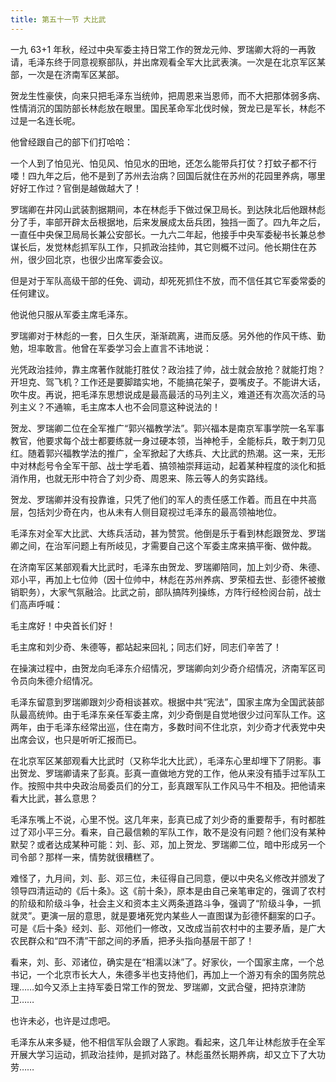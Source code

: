 ```yaml
---
title: 第五十一节 大比武
---
```


一九 63+1 年秋，经过中央军委主持日常工作的贺龙元帅、罗瑞卿大将的一再敦请，毛泽东终于同意视察部队，并出席观看全军大比武表演。一次是在北京军区某部，一次是在济南军区某部。

贺龙生性豪侠，向来只把毛泽东当统帅，把周恩来当恩师，而不大把那体弱多病、性情消沉的国防部长林彪放在眼里。国民革命军北伐时候，贺龙已是军长，林彪不过是一名连长呢。

他曾经跟自己的部下们打哈哈：

一个人到了怕见光、怕见风、怕见水的田地，还怎么能带兵打仗？打蚊子都不行喽！四九年之后，他不是到了苏州去治病？回国后就住在苏州的花园里养病，哪里好好工作过？官倒是越做越大了！

罗瑞卿在井冈山武装割据期间，本在林彪手下做过保卫局长。到达陕北后他跟林彪分了手，率部开辟太岳根据地，后来发展成太岳兵团，独挡一面了。四九年之后，一直任中央保卫局局长兼公安部长。一九六二年起，他接手中央军委秘书长兼总参谋长后，发觉林彪抓军队工作，只抓政治挂帅，其它则概不过问。他长期住在苏州，很少回北京，也很少出席军委会议。

但是对于军队高级干部的任免、调动，却死死抓住不放，而不信任其它军委常委的任何建议。

他说他只服从军委主席毛泽东。

罗瑞卿对于林彪的一套，日久生厌，渐渐疏离，进而反感。另外他的作风干练、勤勉，坦率敢言。他曾在军委学习会上直言不讳地说：

光凭政治挂帅，靠主席著作就能打胜仗？政治挂了帅，战士就会放抢？就能打炮？开坦克、驾飞机？工作还是要脚踏实地，不能搞花架子，耍嘴皮子。不能讲大话，吹牛皮。再说，把毛泽东思想说成是最高最活的马列主义，难道还有次高次活的马列主义？不通嘛，毛主席本人也不会同意这种说法的！

贺龙、罗瑞卿二位在全军推广“郭兴福教学法”。郭兴福本是南京军事学院一名军事教官，他要求每个战士都要练就一身过硬本领，当神枪手，全能标兵，敢于刺刀见红。随着郭兴福教学法的推广，全军掀起了大练兵、大比武的热潮。这一来，无形中对林彪号令全军干部、战士学毛着、搞领袖崇拜运动，起着某种程度的淡化和抵消作用，也就无形中符合了刘少奇、周恩来、陈云等人的务实路线。

贺龙、罗瑞卿并没有投靠谁，只凭了他们的军人的责任感工作着。而且在中共高层，包括刘少奇在内，也从未有人侧目窥视过毛泽东的最高领袖地位。

毛泽东对全军大比武、大练兵活动，甚为赞赏。他倒是乐于看到林彪跟贺龙、罗瑞卿之间，在治军问题上有所岐见，才需要自己这个军委主席来搞平衡、做仲裁。

在济南军区某部观看大比武时，毛泽东由贺龙、罗瑞卿陪同，加上刘少奇、朱德、邓小平，再加上七位帅（因十位帅中，林彪在苏州养病、罗荣桓去世、彭德怀被撤销职务），大家气氛融洽。比武之前，部队搞阵列操练，方阵行经检阅台前，战士们高声呼喊：

毛主席好！中央首长们好！

毛主席和刘少奇、朱德等，都站起来回礼；同志们好，同志们辛苦了！

在操演过程中，由贺龙向毛泽东介绍情况，罗瑞卿向刘少奇介绍情况，济南军区司令员向朱德介绍情况。

毛泽东留意到罗瑞卿跟刘少奇相谈甚欢。根据中共“宪法”，国家主席为全国武装部队最高统帅。由于毛泽东亲任军委主席，刘少奇倒是自觉地很少过问军队工作。这两年，由于毛泽东经常出巡，住在南方，多数时间不住北京，刘少奇才代表党中央出席会议，也只是听听汇报而已。

在北京军区某部观看大比武时（又称华北大比武），毛泽东心里却埋下了阴影。事出贺龙、罗瑞卿请来了彭真。彭真一直做地方党的工作，他从来没有插手过军队工作。按照中共中央政治局委员们的分工，彭真跟军队工作风马牛不相及。把他请来看大比武，甚么意思？

毛泽东嘴上不说，心里不悦。这几年来，彭真已成了刘少奇的重要帮手，有时都胜过了邓小平三分。看来，自己最信赖的军队工作，敢不是没有问题？他们没有某种默契？或者达成某种可能：刘、彭、邓，加上贺龙、罗瑞卿二位，暗中形成另一个司令部？那样一来，情势就很糟糕了。

难怪了，九月间，刘、彭、邓三位，未征得自己同意，便以中央名义修改并颁发了领导四清运动的《后十条》。这《前十条》，原本是由自己亲笔审定的，强调了农村的阶级和阶级斗争，社会主义和资本主义两条道路斗争，强调了“阶级斗争，一抓就灵”。更演一层的意思，就是要堵死党内某些人一直图谋为彭德怀翻案的口子。可是《后十条》经刘、彭、邓他们一修改，又改成当前农村中的主要矛盾，是广大农民群众和“四不清”干部之间的矛盾，把矛头指向基层干部了！

看来，刘、彭、邓诸位，确实是在“相濡以沫”了。好家伙，一个国家主席，一个总书记，一个北京市长大人，朱德多半也支持他们，再加上一个游刃有余的国务院总理……如今又添上主持军委日常工作的贺龙、罗瑞卿，文武合璧，把持京津防卫……

也许未必，也许是过虑吧。

毛泽东从来多疑，他不相信军队会跟了人家跑。看起来，这几年让林彪放手在全军开展大学习运动，抓政治挂帅，是抓对路了。林彪虽然长期养病，却又立下了大功劳……
